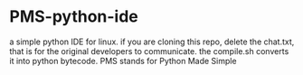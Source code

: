 # PMS-python-ide
a simple python IDE for linux.
if you are cloning this repo, delete the chat.txt, that is for the original developers to communicate.
the compile.sh converts it into python bytecode.
PMS stands for Python Made Simple
